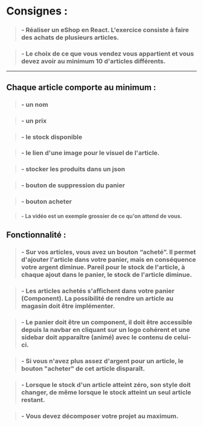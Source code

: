 # Consignes :

> ### - Réaliser un eShop en React. L'exercice consiste à faire des achats de plusieurs articles.

> ### - Le choix de ce que vous vendez vous appartient et vous devez avoir au minimum 10 d'articles différents.

---

## Chaque article comporte au minimum :

> ### - un nom

> ### - un prix

> ### - le stock disponible

> ### - le lien d'une image pour le visuel de l'article.

> ### - stocker les produits dans un json

> ### - bouton de suppression du panier

> ### - bouton acheter

> #### - La vidéo est un exemple grossier de ce qu'on attend de vous.

## Fonctionnalité :

> ### - Sur vos articles, vous avez un bouton “acheté”. Il permet d'ajouter l'article dans votre panier, mais en conséquence votre argent diminue. Pareil pour le stock de l'article, à chaque ajout dans le panier, le stock de l'article diminue.

> ### - Les articles achetés s'affichent dans votre panier (Component). La possibilité de rendre un article au magasin doit être implémenter.

> ### - Le panier doit être un component, il doit être accessible depuis la navbar en cliquant sur un logo cohérent et une sidebar doit apparaître (animé) avec le contenu de celui-ci.

> ### - Si vous n'avez plus assez d'argent pour un article, le bouton "acheter" de cet article disparaît.

> ### - Lorsque le stock d'un article atteint zéro, son style doit changer, de même lorsque le stock atteint un seul article restant.

> ### - Vous devez décomposer votre projet au maximum.

